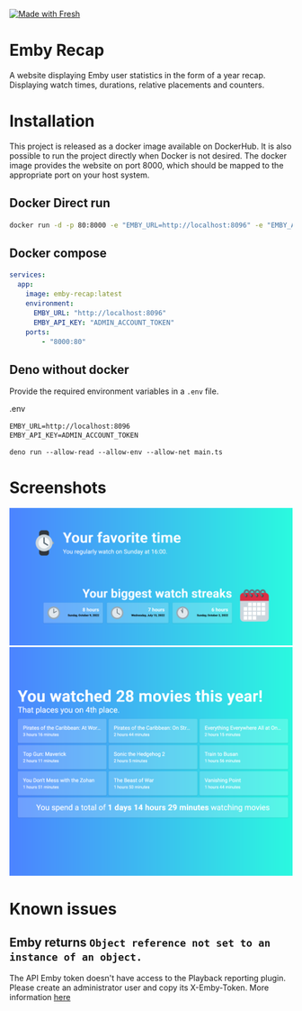[![Made with Fresh](https://fresh.deno.dev/fresh-badge-dark.svg)](https://fresh.deno.dev)

# Emby Recap

A website displaying Emby user statistics in the form of a year recap.
Displaying watch times, durations, relative placements and counters.

# Installation

This project is released as a docker image available on DockerHub. It is also
possible to run the project directly when Docker is not desired. The docker
image provides the website on port 8000, which should be mapped to the
appropriate port on your host system.

## Docker Direct run

```bash
docker run -d -p 80:8000 -e "EMBY_URL=http://localhost:8096" -e "EMBY_API_KEY=ADMIN_ACCOUNT_TOKEN" hedium/emby-recap:latest
```

## Docker compose

```yaml
services:
  app:
    image: emby-recap:latest
    environment:
      EMBY_URL: "http://localhost:8096"
      EMBY_API_KEY: "ADMIN_ACCOUNT_TOKEN"
    ports:
        - "8000:80"
```

## Deno without docker

Provide the required environment variables in a `.env` file.

.env

```
EMBY_URL=http://localhost:8096
EMBY_API_KEY=ADMIN_ACCOUNT_TOKEN
```

```
deno run --allow-read --allow-env --allow-net main.ts
```

# Screenshots

<img src="./.github/screenshots/emby-recap-1.png" />
<img src="./.github/screenshots/emby-recap-2.png" />

# Known issues

## Emby returns `Object reference not set to an instance of an object.`

The API Emby token doesn't have access to the Playback reporting plugin. Please
create an administrator user and copy its X-Emby-Token. More information
[here](https://github.com/wouterdebruijn/emby-recap/wiki/Installation-and-utilization)
